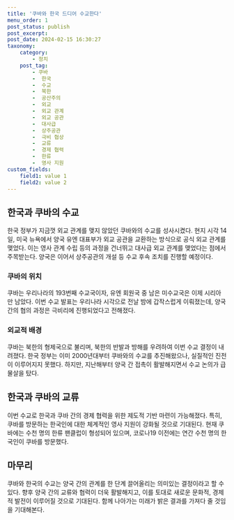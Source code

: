```yaml
---
title: '쿠바와 한국 드디어 수교한다'
menu_order: 1
post_status: publish
post_excerpt: 
post_date: 2024-02-15 16:30:27
taxonomy:
    category:
        - 정치
    post_tag:
        - 쿠바
        -  한국
        -  수교
        -  북한
        -  공산주의
        -  외교
        -  외교 관계
        -  외교 공관
        -  대사급
        -  상주공관
        -  극비 협상
        -  교류
        -  경제 협력
        -  한류
        -  영사 지원
custom_fields:
    field1: value 1
    field2: value 2
---
```


## 한국과 쿠바의 수교
한국 정부가 지금껏 외교 관계를 맺지 않았던 쿠바와의 수교를 성사시켰다. 현지 시각 14일, 미국 뉴욕에서 양국 유엔 대표부가 외교 공관을 교환하는 방식으로 공식 외교 관계를 맺었다. 이는 영사 관계 수립 등의 과정을 건너뛰고 대사급 외교 관계를 맺었다는 점에서 주목받는다. 양국은 이어서 상주공관의 개설 등 수교 후속 조치를 진행할 예정이다.
### 쿠바의 위치
쿠바는 우리나라의 193번째 수교국이자, 유엔 회원국 중 남은 미수교국은 이제 시리아만 남았다. 이번 수교 발표는 우리나라 시각으로 전날 밤에 갑작스럽게 이뤄졌는데, 양국 간의 협의 과정은 극비리에 진행되었다고 전해졌다.
### 외교적 배경
쿠바는 북한의 형제국으로 불리며, 북한의 반발과 방해를 우려하여 이번 수교 결정이 내려졌다. 한국 정부는 이미 2000년대부터 쿠바와의 수교를 추진해왔으나, 실질적인 진전이 이루어지지 못했다. 하지만, 지난해부터 양국 간 접촉이 활발해지면서 수교 논의가 급물살을 탔다.
## 한국과 쿠바의 교류
이번 수교로 한국과 쿠바 간의 경제 협력을 위한 제도적 기반 마련이 가능해졌다. 특히, 쿠바를 방문하는 한국인에 대한 체계적인 영사 지원이 강화될 것으로 기대된다. 현재 쿠바에는 수천 명의 한류 팬클럽이 형성되어 있으며, 코로나19 이전에는 연간 수천 명의 한국인이 쿠바를 방문했다.
## 마무리
쿠바와 한국의 수교는 양국 간의 관계를 한 단계 끌어올리는 의미있는 결정이라고 할 수 있다. 향후 양국 간의 교류와 협력이 더욱 활발해지고, 이를 토대로 새로운 문화적, 경제적 발전이 이루어질 것으로 기대된다. 함께 나아가는 미래가 밝은 결과를 가져다 줄 것임을 기대해본다.
